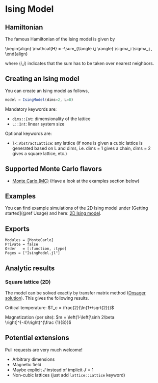 # Ising Model

## Hamiltonian
The famous Hamiltonian of the Ising model is given by

\begin{align}
\mathcal{H} = -\sum_{\langle i,j \rangle} \sigma_i \sigma_j ,
\end{align}

where $\langle i, j \rangle$ indicates that the sum has to be taken over nearest neighbors.

## Creating an Ising model
You can create an Ising model as follows,
```julia
model = IsingModel(dims=2, L=8)
```

Mandatory keywords are:

* `dims::Int`: dimensionality of the lattice
* `L::Int`: linear system size

Optional keywords are:

* `l<:AbstractLattice`: any lattice (if none is given a cubic lattice is generated based on L and dims, i.e. dims = 1 gives a chain, dims = 2 gives a  square lattice, etc.)

## Supported Monte Carlo flavors

 * [Monte Carlo (MC)](@ref) (Have a look at the examples section below)

## Examples

You can find example simulations of the 2D Ising model under [Getting started](@ref Usage) and here: [2D Ising model](@ref).

## Exports

```@autodocs
Modules = [MonteCarlo]
Private = false
Order   = [:function, :type]
Pages = ["IsingModel.jl"]
```

## Analytic results

### Square lattice (2D)

The model can be solved exactly by transfer matrix method ([Onsager solution](https://en.wikipedia.org/wiki/Ising_model#Onsager's_exact_solution)). This gives the following results.

Critical temperature: $T_c = \frac{2}{\ln{1+\sqrt{2}}}$

Magnetization (per site): $m = \left(1-\left[\sinh 2\beta \right]^{-4}\right)^{\frac {1}{8}}$

## Potential extensions

Pull requests are very much welcome!

* Arbitrary dimensions
* Magnetic field
* Maybe explicit $J$ instead of implicit $J=1$
* Non-cubic lattices (just add `lattice::Lattice` keyword)

